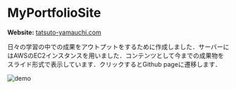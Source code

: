 # MyPortfolioSite
**Website:** [tatsuto-yamauchi.com](https://tatsuto-yamauchi.com)

日々の学習の中での成果をアウトプットをするために作成しました．サーバーにはAWSのEC2インスタンスを用いました．コンテンツとして今までの成果物をスライド形式で表示しています．クリックするとGithub pageに遷移します．

![demo]()
